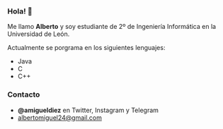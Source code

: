 ### Hola! 👋
Me llamo **Alberto** y soy estudiante de 2º de Ingeniería Informática en la Universidad de León.

Actualmente se porgrama en los siguientes lenguajes:
  - Java
  - C
  - C++
### Contacto
  - **@amigueldiez** en Twitter, Instagram y Telegram
  - <albertomiguel24@gmail.com>



<!--
**amigueldiez/amigueldiez** is a ✨ _special_ ✨ repository because its `README.md` (this file) appears on your GitHub profile.

Here are some ideas to get you started:

- 🔭 I’m currently working on ...
- 🌱 I’m currently learning ...
- 👯 I’m looking to collaborate on ...
- 🤔 I’m looking for help with ...
- 💬 Ask me about ...
- 📫 How to reach me: ...
- 😄 Pronouns: ...
- ⚡ Fun fact: ...
-->
